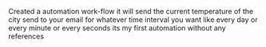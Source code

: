 Created a automation work-flow 
it will send the current temperature of the city send to your  email 
for whatever time interval you want like every day or every minute or every seconds 
its my first automation without any references
